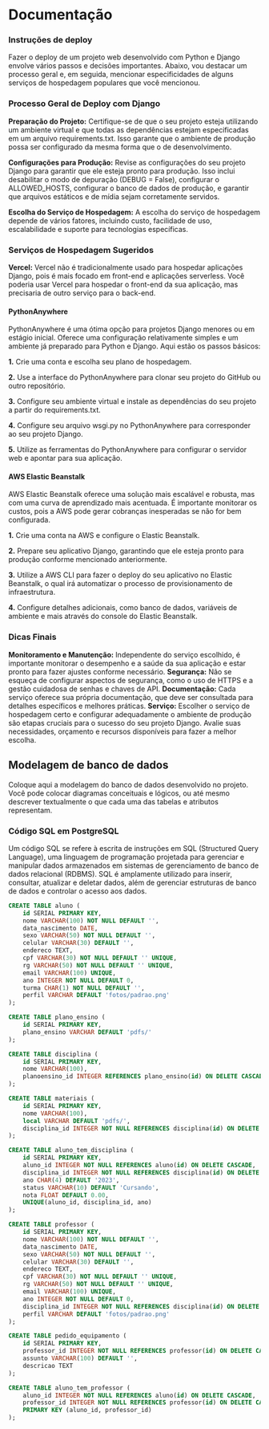<h1>Documentação</h1>

<h3>Instruções de deploy</h3>

Fazer o deploy de um projeto web desenvolvido com Python e Django envolve vários passos e decisões importantes. Abaixo, vou destacar um processo geral e, em seguida, mencionar especificidades de alguns serviços de hospedagem populares que você mencionou.

<h3>Processo Geral de Deploy com Django</h3>
<b>Preparação do Projeto:</b> 
Certifique-se de que o seu projeto esteja utilizando um ambiente virtual e que todas as dependências estejam especificadas em um arquivo requirements.txt. Isso garante que o ambiente de produção possa ser configurado da mesma forma que o de desenvolvimento.

<b>Configurações para Produção:</b> 
Revise as configurações do seu projeto Django para garantir que ele esteja pronto para produção. Isso inclui desabilitar o modo de depuração (DEBUG = False), configurar o ALLOWED_HOSTS, configurar o banco de dados de produção, e garantir que arquivos estáticos e de mídia sejam corretamente servidos.

<b>Escolha do Serviço de Hospedagem:</b> 
A escolha do serviço de hospedagem depende de vários fatores, incluindo custo, facilidade de uso, escalabilidade e suporte para tecnologias específicas.

<h3>Serviços de Hospedagem Sugeridos</h3>

<b>Vercel:</b>
Vercel não é tradicionalmente usado para hospedar aplicações Django, pois é mais focado em front-end e aplicações serverless. Você poderia usar Vercel para hospedar o front-end da sua aplicação, mas precisaria de outro serviço para o back-end.

<h4><b>PythonAnywhere</b></h4>
PythonAnywhere é uma ótima opção para projetos Django menores ou em estágio inicial. Oferece uma configuração relativamente simples e um ambiente já preparado para Python e Django. Aqui estão os passos básicos:

<b>1.</b> Crie uma conta e escolha seu plano de hospedagem.

<b>2.</b> Use a interface do PythonAnywhere para clonar seu projeto do GitHub ou outro repositório.

<b>3.</b> Configure seu ambiente virtual e instale as dependências do seu projeto a partir do requirements.txt.

<b>4.</b> Configure seu arquivo wsgi.py no PythonAnywhere para corresponder ao seu projeto Django.

<b>5.</b> Utilize as ferramentas do PythonAnywhere para configurar o servidor web e apontar para sua aplicação.
   
<h4>AWS Elastic Beanstalk</h4>
AWS Elastic Beanstalk oferece uma solução mais escalável e robusta, mas com uma curva de aprendizado mais acentuada. É importante monitorar os custos, pois a AWS pode gerar cobranças inesperadas se não for bem configurada.

<b>1.</b> Crie uma conta na AWS e configure o Elastic Beanstalk.

<b>2.</b> Prepare seu aplicativo Django, garantindo que ele esteja pronto para produção conforme mencionado anteriormente.

<b>3.</b> Utilize a AWS CLI para fazer o deploy do seu aplicativo no Elastic Beanstalk, o qual irá automatizar o processo de provisionamento de infraestrutura.

<b>4.</b> Configure detalhes adicionais, como banco de dados, variáveis de ambiente e mais através do console do Elastic Beanstalk.


<h3>Dicas Finais</h3>
<b>Monitoramento e Manutenção:</b> Independente do serviço escolhido, é importante monitorar o desempenho e a saúde da sua aplicação e estar pronto para fazer ajustes conforme necessário.
<b>Segurança:</b> Não se esqueça de configurar aspectos de segurança, como o uso de HTTPS e a gestão cuidadosa de senhas e chaves de API.
<b>Documentação:</b> Cada serviço oferece sua própria documentação, que deve ser consultada para detalhes específicos e melhores práticas.
<b>Serviço:</b> Escolher o serviço de hospedagem certo e configurar adequadamente o ambiente de produção são etapas cruciais para o sucesso do seu projeto Django. Avalie suas necessidades, orçamento e recursos disponíveis para fazer a melhor escolha.

## Modelagem de banco de dados

Coloque aqui a modelagem do banco de dados desenvolvido no projeto. Você pode colocar diagramas conceituais e lógicos, ou até mesmo descrever textualmente o que cada uma das tabelas e atributos representam.

<h3>Código SQL em PostgreSQL</h3>
Um código SQL se refere à escrita de instruções em SQL (Structured Query Language), uma linguagem de programação projetada para gerenciar e manipular dados armazenados em sistemas de gerenciamento de banco de dados relacional (RDBMS). SQL é amplamente utilizado para inserir, consultar, atualizar e deletar dados, além de gerenciar estruturas de banco de dados e controlar o acesso aos dados.

```sql
CREATE TABLE aluno (
    id SERIAL PRIMARY KEY,
    nome VARCHAR(100) NOT NULL DEFAULT '',
    data_nascimento DATE,
    sexo VARCHAR(50) NOT NULL DEFAULT '',
    celular VARCHAR(30) DEFAULT '',
    endereco TEXT,
    cpf VARCHAR(30) NOT NULL DEFAULT '' UNIQUE,
    rg VARCHAR(50) NOT NULL DEFAULT '' UNIQUE,
    email VARCHAR(100) UNIQUE,
    ano INTEGER NOT NULL DEFAULT 0,
    turma CHAR(1) NOT NULL DEFAULT '',
    perfil VARCHAR DEFAULT 'fotos/padrao.png'
);

CREATE TABLE plano_ensino (
    id SERIAL PRIMARY KEY,
    plano_ensino VARCHAR DEFAULT 'pdfs/'
);

CREATE TABLE disciplina (
    id SERIAL PRIMARY KEY,
    nome VARCHAR(100),
    planoensino_id INTEGER REFERENCES plano_ensino(id) ON DELETE CASCADE
);

CREATE TABLE materiais (
    id SERIAL PRIMARY KEY,
    nome VARCHAR(100),
    local VARCHAR DEFAULT 'pdfs/',
    disciplina_id INTEGER NOT NULL REFERENCES disciplina(id) ON DELETE CASCADE
);

CREATE TABLE aluno_tem_disciplina (
    id SERIAL PRIMARY KEY,
    aluno_id INTEGER NOT NULL REFERENCES aluno(id) ON DELETE CASCADE,
    disciplina_id INTEGER NOT NULL REFERENCES disciplina(id) ON DELETE CASCADE,
    ano CHAR(4) DEFAULT '2023',
    status VARCHAR(10) DEFAULT 'Cursando',
    nota FLOAT DEFAULT 0.00,
    UNIQUE(aluno_id, disciplina_id, ano)
);

CREATE TABLE professor (
    id SERIAL PRIMARY KEY,
    nome VARCHAR(100) NOT NULL DEFAULT '',
    data_nascimento DATE,
    sexo VARCHAR(50) NOT NULL DEFAULT '',
    celular VARCHAR(30) DEFAULT '',
    endereco TEXT,
    cpf VARCHAR(30) NOT NULL DEFAULT '' UNIQUE,
    rg VARCHAR(50) NOT NULL DEFAULT '' UNIQUE,
    email VARCHAR(100) UNIQUE,
    ano INTEGER NOT NULL DEFAULT 0,
    disciplina_id INTEGER NOT NULL REFERENCES disciplina(id) ON DELETE CASCADE,
    perfil VARCHAR DEFAULT 'fotos/padrao.png'
);

CREATE TABLE pedido_equipamento (
    id SERIAL PRIMARY KEY,
    professor_id INTEGER NOT NULL REFERENCES professor(id) ON DELETE CASCADE,
    assunto VARCHAR(100) DEFAULT '',
    descricao TEXT
);

CREATE TABLE aluno_tem_professor (
    aluno_id INTEGER NOT NULL REFERENCES aluno(id) ON DELETE CASCADE,
    professor_id INTEGER NOT NULL REFERENCES professor(id) ON DELETE CASCADE,
    PRIMARY KEY (aluno_id, professor_id)
);
```
